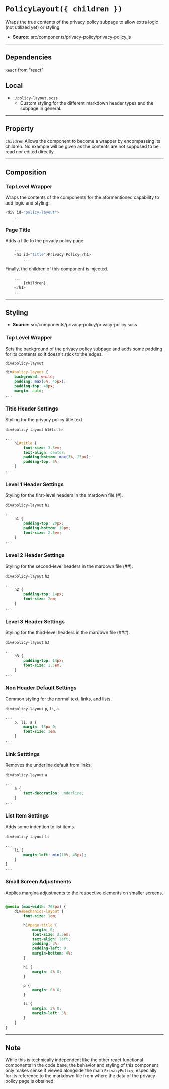 # `PolicyLayout({ children })` 
Wraps the true contents of the privacy policy subpage to allow extra logic (not utilized yet) or styling.

- **Source:** src/components/privacy-policy/privacy-policy.js

---

## Dependencies
`React` from "react"

## Local
- `./policy-layout.scss`
    - Custom styling for the different markdown header types and the subpage in general.

---

## Property

`children`
Allows the component to become a wrapper by encompassing its children. No example will be given as the contents are not supposed to be read nor edited directly.

---

## Composition

### Top Level Wrapper
Wraps the contents of the components for the aformentioned capability to add logic and styling.

```javascript
<div id="policy-layout">
	...
```
### Page Title
Adds a title to the privacy policy page.

```javascript
	...
    <h1 id="title">Privacy Policy</h1>
		...
```

Finally, the children of this component is injected.
```javascript
	...
    	{children}
	</h1>
	...
```

---

## Styling

- **Source:** src/components/privacy-policy/privacy-policy.scss

### Top Level Wrapper

Sets the background of the privacy policy subpage and adds some padding for its contents so it doesn't stick to the edges.

`div#policy-layout`
```css
div#policy-layout {
	background: white;
	padding: max(5%, 45px);
	padding-top: 40px;
	margin: auto;
...
```

### Title Header Settings
Styling for the privacy policy title text.

`div#policy-layout` `h1#title`
```css
...
	h1#title {
		font-size: 3.5em;
		text-align: center;
		padding-bottom: max(3%, 25px);
		padding-top: 5%;
	}
...
```

### Level 1 Header Settings
Styling for the first-level headers in the mardown file (#).

`div#policy-layout` `h1`
```css
...
	h1 {
		padding-top: 20px;
		padding-bottom: 10px;
		font-size: 2.5em;
	}
...
```

### Level 2 Header Settings
Styling for the second-level headers in the mardown file (##).

`div#policy-layout` `h2`
```css
...
	h2 {
		padding-top: 14px;
		font-size: 2em;
	}
...
```

### Level 3 Header Settings
Styling for the third-level headers in the mardown file (###).

`div#policy-layout` `h3`
```css
...
	h3 {
		padding-top: 14px;
		font-size: 1.5em;
	}
...
```

### Non Header Default Settings
Common styling for the normal text, links, and lists.

`div#policy-layout` `p`, `li`, `a`
```css
...
	p, li, a {
		margin: 18px 0;
		font-size: 1em;
	}
...
```
### Link Setttings
Removes the underline default from links.

`div#policy-layout` `a`
```css
...
	a {
		text-decoration: underline;
	}
...
```

### List Item Settings
Adds some indention to list items.

`div#policy-layout` `li`
```css
...
	li {
		margin-left: min(10%, 45px);
	}
}
...
```

### Small Screen Adjustments
Applies margina adjustments to the respective elements on smaller screens.

```css
...
@media (max-width: 768px) {
	div#mechanics-layout {
		font-size: 1em;

		h1#page-title {
			margin: 0;
			font-size: 2.5em;
			text-align: left;
			padding: 3%;
			padding-left: 0;
			margin-bottom: 4%;
		}

		h1 {
			margin: 4% 0;
		}

		p {
			margin: 6% 0;
		}

		li {
			margin: 2% 0;
			margin-left: 5%;
		}
	}
}
```

---

## Note

While this is technically independent like the other react functional components in the code base, the behavior and styling of this component only makes sense if viewed alongside the main `PrivacyPolicy`, especially for its reference to the markdown file from where the data of the privacy policy page is obtained. 
